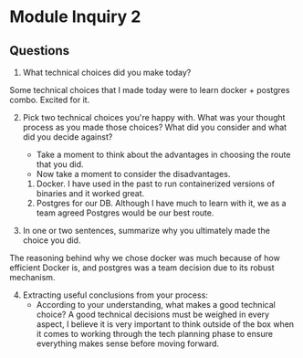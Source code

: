 # Module Inquiry 2

## Questions

1. What technical choices did you make today?

Some technical choices that I made today were to learn docker + postgres combo. Excited for it.

2. Pick two technical choices you're happy with. What was your thought process as you made those choices? What did you consider and what did you decide against?

   - Take a moment to think about the advantages in choosing the route that you did.
   - Now take a moment to consider the disadvantages.

   1. Docker. I have used in the past to run containerized versions of binaries and it worked great.
   2. Postgres for our DB. Although I have much to learn with it, we as a team agreed Postgres would be our best route.

3. In one or two sentences, summarize why you ultimately made the choice you did.

The reasoning behind why we chose docker was much because of how efficient Docker is, and postgres was a team decision due to its robust mechanism.

4. Extracting useful conclusions from your process:
   - According to your understanding, what makes a good technical choice?
     A good technical decisions must be weighed in every aspect, I believe it is very important to think outside of the box when it comes to working through the tech planning phase to ensure everything makes sense before moving forward.
